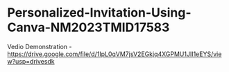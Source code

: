 # Personalized-Invitation-Using-Canva-NM2023TMID17583

Vedio Demonstration -https://drive.google.com/file/d/1IpL0qVM7jsV2EGkjq4XGPMU1JII1eEYS/view?usp=drivesdk
